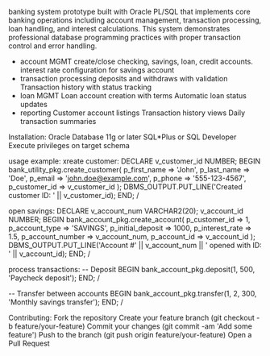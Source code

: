 banking system prototype built with Oracle PL/SQL that implements core banking operations including account management, transaction processing, loan handling, and interest calculations. This system demonstrates professional database programming practices with proper transaction control and error handling.

- account MGMT
  create/close checking, savings, loan, credit accounts.
  interest rate configuration for savings account
- transaction processing
  deposits and withdraws with validation
  Transaction history with status tracking
- loan MGMT
  Loan account creation with terms
  Automatic loan status updates
- reporting
  Customer account listings
  Transaction history views
  Daily transaction summaries

Installation:
Oracle Database 11g or later
SQL*Plus or SQL Developer
Execute privileges on target schema

usage example:
xreate customer:
DECLARE
  v_customer_id NUMBER;
BEGIN
  bank_utility_pkg.create_customer(
    p_first_name => 'John',
    p_last_name => 'Doe',
    p_email => 'john.doe@example.com',
    p_phone => '555-123-4567',
    p_customer_id => v_customer_id
  );
  DBMS_OUTPUT.PUT_LINE('Created customer ID: ' || v_customer_id);
END;
/

open savings:
DECLARE
  v_account_num VARCHAR2(20);
  v_account_id NUMBER;
BEGIN
  bank_account_pkg.create_account(
    p_customer_id => 1,
    p_account_type => 'SAVINGS',
    p_initial_deposit => 1000,
    p_interest_rate => 1.5,
    p_account_number => v_account_num,
    p_account_id => v_account_id
  );
  DBMS_OUTPUT.PUT_LINE('Account #' || v_account_num || ' opened with ID: ' || v_account_id);
END;
/

process transactions:
-- Deposit
BEGIN
  bank_account_pkg.deposit(1, 500, 'Paycheck deposit');
END;
/

-- Transfer between accounts
BEGIN
  bank_account_pkg.transfer(1, 2, 300, 'Monthly savings transfer');
END;
/

Contributing:
Fork the repository
Create your feature branch (git checkout -b feature/your-feature)
Commit your changes (git commit -am 'Add some feature')
Push to the branch (git push origin feature/your-feature)
Open a Pull Request


